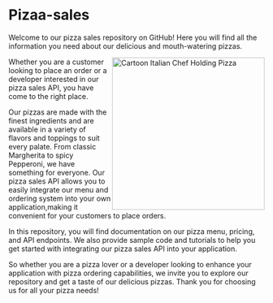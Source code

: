# Pizaa-sales
Welcome to our pizza sales repository on GitHub! Here you will find all the information you need about our delicious and mouth-watering pizzas.
<!DOCTYPE html>
<html>
<head>

</head>
<body>
    <div class="image-container">
        <img src="https://c8.alamy.com/comp/2F4HH0P/cute-cartoon-italian-chef-holding-pizza-funny-restaurant-character-vector-clip-art-illustration-2F4HH0P.jpg" align="right"alt="Cartoon Italian Chef Holding Pizza" style="width: 300px; height: auto;">
    </div>
</body>
</html>

Whether you are a customer looking to place an order or a developer interested in our pizza sales API, you have come to the right place.

Our pizzas are made with the finest ingredients and are available in a variety of flavors and toppings to suit every palate.
From classic Margherita to spicy Pepperoni, we have something for everyone. Our pizza sales API allows you to easily integrate our menu and ordering 
system into your own application,making it convenient for your customers to place orders.

In this repository, you will find documentation on our pizza menu, pricing, and API endpoints. We also provide sample code and tutorials to help you
get started with integrating our pizza sales API into your application.

So whether you are a pizza lover or a developer looking to enhance your application with pizza ordering capabilities,
we invite you to explore our repository and get a taste of our delicious pizzas. Thank you for choosing us for all your pizza needs!

